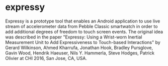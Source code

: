 # expressy

Expressy is a prototype tool that enables an Android application to use live stream of accelerometer data from Pebble Classic  smartwatch in order to add additional degrees of freedom to touch screen events. The original idea was described in the paper "Expressy: Using a Wrist-worn Inertial Measurement Unit to Add Expressiveness to Touch-based Interactions" by Gerard Wilkinson, Ahmed Kharrufa, Jonathan Hook, Bradley Pursglove, Gavin Wood, Hendrik Haeuser, Nils Y. Hammerla, Steve Hodges, Patrick Olivier at CHI 2016, San Jose, CA, USA.
